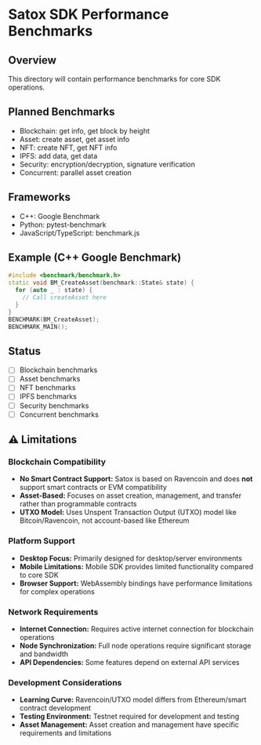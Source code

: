 # Satox SDK Performance Benchmarks

## Overview
This directory will contain performance benchmarks for core SDK operations.

## Planned Benchmarks
- Blockchain: get info, get block by height
- Asset: create asset, get asset info
- NFT: create NFT, get NFT info
- IPFS: add data, get data
- Security: encryption/decryption, signature verification
- Concurrent: parallel asset creation

## Frameworks
- C++: Google Benchmark
- Python: pytest-benchmark
- JavaScript/TypeScript: benchmark.js

## Example (C++ Google Benchmark)
```cpp
#include <benchmark/benchmark.h>
static void BM_CreateAsset(benchmark::State& state) {
  for (auto _ : state) {
    // Call createAsset here
  }
}
BENCHMARK(BM_CreateAsset);
BENCHMARK_MAIN();
```

## Status
- [ ] Blockchain benchmarks
- [ ] Asset benchmarks
- [ ] NFT benchmarks
- [ ] IPFS benchmarks
- [ ] Security benchmarks
- [ ] Concurrent benchmarks 

## ⚠️ Limitations

### **Blockchain Compatibility**

- **No Smart Contract Support:** Satox is based on Ravencoin and does **not** support smart contracts or EVM compatibility
- **Asset-Based:** Focuses on asset creation, management, and transfer rather than programmable contracts
- **UTXO Model:** Uses Unspent Transaction Output (UTXO) model like Bitcoin/Ravencoin, not account-based like Ethereum

### **Platform Support**

- **Desktop Focus:** Primarily designed for desktop/server environments
- **Mobile Limitations:** Mobile SDK provides limited functionality compared to core SDK
- **Browser Support:** WebAssembly bindings have performance limitations for complex operations

### **Network Requirements**

- **Internet Connection:** Requires active internet connection for blockchain operations
- **Node Synchronization:** Full node operations require significant storage and bandwidth
- **API Dependencies:** Some features depend on external API services

### **Development Considerations**

- **Learning Curve:** Ravencoin/UTXO model differs from Ethereum/smart contract development
- **Testing Environment:** Testnet required for development and testing
- **Asset Management:** Asset creation and management have specific requirements and limitations

